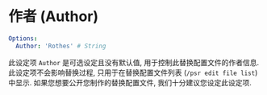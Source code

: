 # 作者 (Author)

```yaml
Options:
  Author: 'Rothes' # String
```

此设定项 `Author` 是可选设定且没有默认值, 用于控制此替换配置文件的作者信息. 此设定项不会影响替换过程, 只用于在替换配置文件列表 (`/psr edit file list`) 中显示. 如果您想要公开您制作的替换配置文件, 我们十分建议您设定此设定项.
